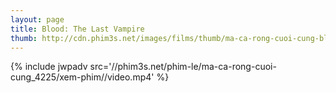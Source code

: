 ```yaml
---
layout: page
title: Blood: The Last Vampire
thumb: http://cdn.phim3s.net/images/films/thumb/ma-ca-rong-cuoi-cung-blood-the-last-vampire-2009.jpg
---
```

{% include jwpadv src='//phim3s.net/phim-le/ma-ca-rong-cuoi-cung_4225/xem-phim//video.mp4' %}